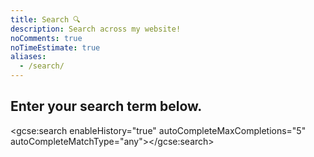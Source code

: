 ```yaml
---
title: Search 🔍️
description: Search across my website!
noComments: true
noTimeEstimate: true
aliases:
  - /search/
---
```


## Enter your search term below.

<style>
.gcsc-branding,
table.gsc-resultsHeader,
td.gsc-search-button,
td.gsib_b {
  display: none;
}

table,
table.gsc-search-box,
.gsib_a,
.gsc-above-wrapper-area,
.cse .gsc-control-cse,
.gsc-control-cse,
table tbody tr,
.gsc-input-box,
table tbody td,
.gsst_a,
input[type=text]:focus,
td.gsc-input {
  padding: 0;
  margin: 0;
  border: none;
  box-shadow: none;
}

table tbody tr:nth-child(odd) {
  background-color: white;
}

.gsc-result .gs-title,
.gsc-input-box {
  height: inherit;
  text-decoration: none;
}

div#gsc-iw-id1 {
  border: 1px solid black;
}

td#gs_tti50 {
  padding: 1em;
}

.cse .gsc-search-button input.gsc-search-button-v2,
input.gsc-search-button-v2 {
  height: auto;
  width: auto;
}

.gsc-results-wrapper-nooverlay.gsc-results-wrapper-visible {
  margin-top: 2em;
}

a.gsst_a {
  border-bottom: none !important;
}

.gsc-search-box-tools .gsc-search-box .gsc-input {
  padding-right: 0;
}

table.gsc-search-box {
    display: inline-table;
}

.gsc-selected-option-container {
  max-width: 100%;
}

.gsc-refinementsArea {
  display: none;
}

.gsc-tabsArea > div {
  overflow: hidden;
}

</style>

<script>
  (function() {
    var cx = '008213476470887739041:ade_gb9mv7g';
    var gcse = document.createElement('script');
    gcse.type = 'text/javascript';
    gcse.async = true;
    gcse.src = 'https://cse.google.com/cse.js?cx=' + cx;
    var s = document.getElementsByTagName('script')[0];
    s.parentNode.insertBefore(gcse, s);
  })();
</script>

<gcse:search enableHistory="true" autoCompleteMaxCompletions="5" autoCompleteMatchType="any"></gcse:search>
